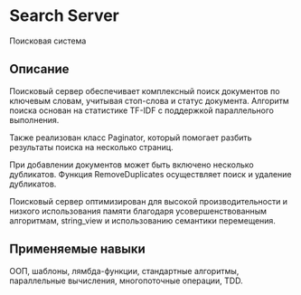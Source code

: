 # Search Server
Поисковая система

## Описание
Поисковый сервер обеспечивает комплексный поиск документов по ключевым словам, учитывая стоп-слова и статус документа. Алгоритм поиска основан на статистике TF-IDF с поддержкой параллельного выполнения.

Также реализован класс Paginator, который помогает разбить результаты поиска на несколько страниц.

При добавлении документов может быть включено несколько дубликатов. Функция RemoveDuplicates осуществляет поиск и удаление дубликатов.

Поисковый сервер оптимизирован для высокой производительности и низкого использования памяти благодаря усовершенствованным алгоритмам, string_view и использованию семантики перемещения.

## Применяемые навыки
ООП, шаблоны, лямбда-функции, стандартные алгоритмы, параллельные вычисления, многопоточные операции, TDD.
